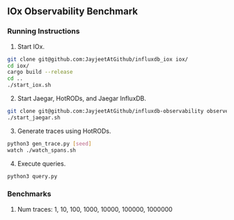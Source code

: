 ## IOx Observability Benchmark

### Running Instructions

1. Start IOx.
```bash
git clone git@github.com:JayjeetAtGithub/influxdb_iox iox/
cd iox/
cargo build --release
cd ..
./start_iox.sh
```

2. Start Jaegar, HotRODs, and Jaegar InfluxDB.
```bash
git clone git@github.com:JayjeetAtGithub/influxdb-observability observe/
./start_jaegar.sh
```

3. Generate traces using HotRODs.
```bash
python3 gen_trace.py [seed]
watch ./watch_spans.sh
```

4. Execute queries.
```bash
python3 query.py
```


### Benchmarks

1. Num traces: 1, 10, 100, 1000, 10000, 100000, 1000000
